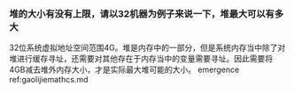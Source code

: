 ### 堆的大小有没有上限，请以32机器为例子来说一下，堆最大可以有多大

32位系统虚拟地址空间范围4G。堆是内存中的一部分，但是系统内存当中除了对堆进行缓存寻址，还需要对其他存在于内存当中的变量需要寻址。因此需要将4GB减去堆外内存大小，才是实际最大堆可能的大小。
emergence ref:gaolijiemathcs.md

